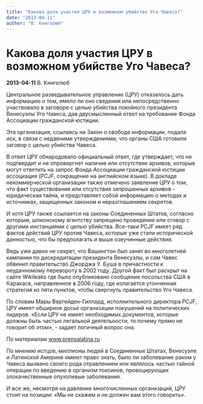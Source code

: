 ```yaml
---
title: "Какова доля участия ЦРУ в возможном убийстве Уго Чавеса?"
date: "2013-04-11"
author: "В. Книголюб"
---
```


# Какова доля участия ЦРУ в возможном убийстве Уго Чавеса?

**2013-04-11** В. Книголюб

Центральное разведывательное управление (ЦРУ) отказалось дать информацию о том, имело ли оно сведения или непосредственно участвовало в заговоре с целью убийства покойного президента Венесуэлы Уго Чавеса, дав двусмысленный ответ на требование Фонда Ассоциации гражданской юстиции.

Эта организация, ссылаясь на Закон о свободе информации, подала иск, в связи с недавними утверждениями, что органы США готовили заговор с целью убийства Чавеса.

В ответ ЦРУ обнародовало официальный ответ, где утверждает, что не подтвердит и не опровергнет наличие или отсутствие архивов, которые могут ответить на запрос Фонда Ассоциации гражданской юстиции ассоциация (PCJF, сокращение на английском языке). В докладе некоммерческой организации также отмечено заявление ЦРУ о том, что факт существования или отсутствия запрошенных архивов - юридическая тайна, и представляет собой информацию о методах и источниках, защищенных законом и неразглашением секретов.

И хотя ЦРУ также ссылается на законы Соединенных Штатов, согласно которым, шпионскому агентству запрещено проведение или сговор с другими инстанциями с целью убийства. Все-таки PCJF имеет ряд фактов действий ЦРУ против Чавеса, которые уже стали исторической данностью, что бы предполагать и выше озвученные действия.

Ведь уже давно не секрет, что Вашингтон был занят во многолетней кампании по дискредитации президента Венесуэлы, и сам Чавес обвинил правительство Джорджа У. Буша в причастности к неудачномому перевороту в 2002 году. Другой факт был раскрыт на сайте Wikileaks где было опубликовано сообщение посольства США в Каракасе, направленное в 2006 году, где излагается утонченная стратегия из пяти пунктов, чтобы свергнуть правительство Уго Чавеса.

По словам Мары Вергейден-Гиллард, исполнительного директора PCJF, ЦРУ имеет обширное досье организации покушений на политических лидеров. «Если ЦРУ не имеет необходимых документов, которые должны быть частью легальной деятельности, то почему прямо не говорит об этом», - задает логичный вопрос она.

По материалам www.prensalatina.ru

По мнению истцов, миллионы людей в Соединенных Штатах, Венесуэле и Латинской Америке имеют право знать, было ли заболевание раком у Чавеса вызвано своего рода отравлением или являлось частью тайной операции по введению в организм токсинов, провоцирующих злокачественные опухолевые заболевания.

И все же, несмотря на давление многочисленных организаций, ЦРУ стоит на позиции: «Мы не скажем и не должен вам этого говорить».